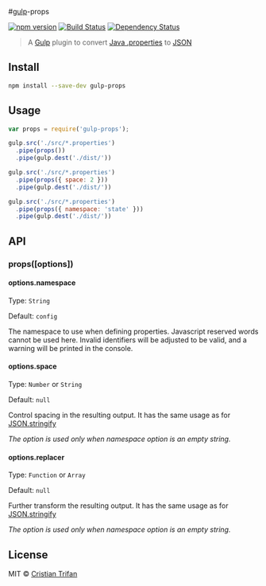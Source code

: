 #[gulp](https://github.com/gulpjs/gulp)-props

[![npm version](https://badge.fury.io/js/gulp-props.svg)](http://badge.fury.io/js/gulp-props)
[![Build Status](https://travis-ci.org/crissdev/gulp-props.svg?branch=master)](https://travis-ci.org/crissdev/gulp-props)
[![Dependency Status](https://david-dm.org/crissdev/gulp-props.svg)](https://david-dm.org/crissdev/gulp-props)

> A [Gulp](https://github.com/gulpjs/gulp) plugin to convert [Java .properties](http://en.wikipedia.org/wiki/.properties) to [JSON](http://en.wikipedia.org/wiki/JSON)


## Install

```sh
npm install --save-dev gulp-props
```

## Usage

```js
var props = require('gulp-props');

gulp.src('./src/*.properties')
  .pipe(props())
  .pipe(gulp.dest('./dist/'))

gulp.src('./src/*.properties')
  .pipe(props({ space: 2 }))
  .pipe(gulp.dest('./dist/'))

gulp.src('./src/*.properties')
  .pipe(props({ namespace: 'state' }))
  .pipe(gulp.dest('./dist/'))
```


## API

### props([options])


#### options.namespace

Type: `String`

Default: `config`

The namespace to use when defining properties. Javascript reserved words cannot be used here.
Invalid identifiers will be adjusted to be valid, and a warning will be printed in the console.


#### options.space

Type: `Number` or `String`

Default: `null`

Control spacing in the resulting output. It has the same usage as for [JSON.stringify](https://developer.mozilla.org/en-US/docs/Web/JavaScript/Reference/Global_Objects/JSON/stringify)

_The option is used only when namespace option is an empty string._


#### options.replacer

Type: `Function` or `Array`

Default: `null`

Further transform the resulting output. It has the same usage as for [JSON.stringify](https://developer.mozilla.org/en-US/docs/Web/JavaScript/Reference/Global_Objects/JSON/stringify)

_The option is used only when namespace option is an empty string._


## License

MIT © [Cristian Trifan](http://crissdev.com)
